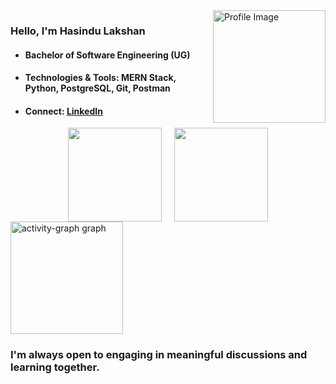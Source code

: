 <img align="right" width="180" src="https://user-images.githubusercontent.com/74038190/216656993-2f7ade25-348a-4925-95a8-fba437ed9bcd.gif" alt="Profile Image"/>

### Hello, I'm Hasindu Lakshan
- #### <p style="margin: 0;">Bachelor of Software Engineering (UG)</p>
- #### <p style="margin: 0;">Technologies & Tools: MERN Stack, Python, PostgreSQL, Git, Postman</p>
- #### <p style="margin: 0;">Connect: <a href="https://www.linkedin.com/in/hasindulakshan/">**LinkedIn**</a></p>

<div style="display: flex; flex-direction: row; justify-content: center; align-items: center; gap: 20px; flex-wrap: wrap;">
  <!-- GitHub Stats -->
  <img height="150" src="https://github-readme-stats.vercel.app/api?username=hasindulakshan&show_icons=true&bg_color=00000000&hide_border=true&token=secrets.GH_TOKEN" />

  <!-- Most Used Languages -->
  <img height="150" src="https://github-readme-stats.vercel.app/api/top-langs/?username=hasindulakshan&bg_color=00000000&hide_border=true&layout=compact&token=secrets.GH_TOKEN" />
</div>

<img height="180" src="https://github-readme-activity-graph.vercel.app/graph?username=hasindulakshan&radius=16&theme=react&bg_color=00000000&hide_border=true" alt="activity-graph graph" />


### I'm always open to engaging in meaningful discussions and learning together.



